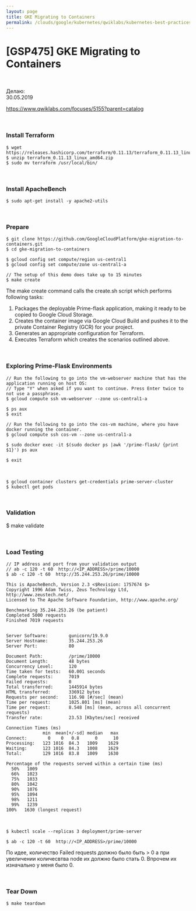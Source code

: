 ```yaml
---
layout: page
title: GKE Migrating to Containers
permalink: /clouds/google/kubernetes/qwiklabs/kubernetes-best-practices/gke-migrating-to-containers/
---
```


# [GSP475] GKE Migrating to Containers

<br/>

Делаю:  
30.05.2019


https://www.qwiklabs.com/focuses/5155?parent=catalog


<br/>

### Install Terraform

    $ wget https://releases.hashicorp.com/terraform/0.11.13/terraform_0.11.13_linux_amd64.zip
    $ unzip terraform_0.11.13_linux_amd64.zip
    $ sudo mv terraform /usr/local/bin/


<br/>

### Install ApacheBench

    $ sudo apt-get install -y apache2-utils

<br/>

### Prepare

    $ git clone https://github.com/GoogleCloudPlatform/gke-migration-to-containers.git
    $ cd gke-migration-to-containers

    $ gcloud config set compute/region us-central1
    $ gcloud config set compute/zone us-central1-a

    // The setup of this demo does take up to 15 minutes
    $ make create


The make create command calls the create.sh script which performs following tasks:

1. Packages the deployable Prime-flask application, making it ready to be copied to Google Cloud Storage.
2. Creates the container image via Google Cloud Build and pushes it to the private Container Registry (GCR) for your project.
3. Generates an appropriate configuration for Terraform.
4. Executes Terraform which creates the scenarios outlined above.

<br/>

### Exploring Prime-Flask Environments

    // Run the following to go into the vm-webserver machine that has the application running on host OS:
    // Type "Y" when asked if you want to continue. Press Enter twice to not use a passphrase.
    $ gcloud compute ssh vm-webserver --zone us-central1-a

    $ ps aux
    $ exit

    // Run the following to go into the cos-vm machine, where you have docker running the container.
    $ gcloud compute ssh cos-vm --zone us-central1-a

    $ sudo docker exec -it $(sudo docker ps |awk '/prime-flask/ {print $1}') ps aux

    $ exit

<br/>

    $ gcloud container clusters get-credentials prime-server-cluster
    $ kubectl get pods

<br/>

### Validation

  $ make validate

<br/>

### Load Testing

    // IP address and port from your validation output 
    // ab -c 120 -t 60  http://<IP_ADDRESS>/prime/10000
    $ ab -c 120 -t 60  http://35.244.253.26/prime/10000

    This is ApacheBench, Version 2.3 <$Revision: 1757674 $>
    Copyright 1996 Adam Twiss, Zeus Technology Ltd, http://www.zeustech.net/
    Licensed to The Apache Software Foundation, http://www.apache.org/

    Benchmarking 35.244.253.26 (be patient)
    Completed 5000 requests
    Finished 7019 requests


    Server Software:        gunicorn/19.9.0
    Server Hostname:        35.244.253.26
    Server Port:            80

    Document Path:          /prime/10000
    Document Length:        48 bytes
    Concurrency Level:      120
    Time taken for tests:   60.001 seconds
    Complete requests:      7019
    Failed requests:        0
    Total transferred:      1445914 bytes
    HTML transferred:       336912 bytes
    Requests per second:    116.98 [#/sec] (mean)
    Time per request:       1025.801 [ms] (mean)
    Time per request:       8.548 [ms] (mean, across all concurrent requests)
    Transfer rate:          23.53 [Kbytes/sec] received

    Connection Times (ms)
                  min  mean[+/-sd] median   max
    Connect:        0    0   0.8      0      10
    Processing:   123 1016  84.3   1009    1629
    Waiting:      123 1016  84.3   1008    1629
    Total:        129 1016  83.8   1009    1630

    Percentage of the requests served within a certain time (ms)
      50%   1009
      66%   1023
      75%   1033
      80%   1042
      90%   1076
      95%   1094
      98%   1211
      99%   1239
    100%   1630 (longest request)

 <br/>

    $ kubectl scale --replicas 3 deployment/prime-server

    $ ab -c 120 -t 60  http://<IP_ADDRESS>/prime/10000

По идее, количество Failed requests должно было быть > 0 а при увеличении количесвтва node их должно было стать 0. Впрочем их изначально у меня было 0.

<br/>

### Tear Down

    $ make teardown

